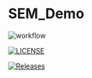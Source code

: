# SEM_Demo

![workflow](https://github.com/PyiTheinKyaw40794499/sem/actions/workflows/main.yml/badge.svg)

[![LICENSE](https://img.shields.io/github/license/PyiTheinKyaw40794499/sem.svg?style=flat-square)](https://github.com/PyiTheinKyaw40794499/sem/blob/main/LICENSE)

[![Releases](https://img.shields.io/github/v/release/PyiTheinKyaw40794499/sem?style=flat-square)](https://github.com/PyiTheinKyaw40794499/sem/releases)
